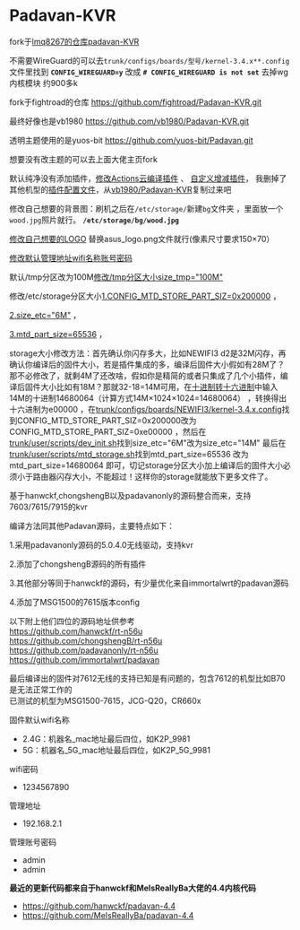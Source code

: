# Padavan-KVR #
fork于[lmq8267的仓库padavan-KVR](https://github.com/lmq8267/padavan-KVR)


不需要WireGuard的可以去`trunk/configs/boards/型号/kernel-3.4.x**.config`文件里找到 **`CONFIG_WIREGUARD=y`** 改成 **`# CONFIG_WIREGUARD is not set`** 去掉wg内核模块 约900多k

fork于fightroad的仓库 https://github.com/fightroad/Padavan-KVR.git 

最终好像也是vb1980  https://github.com/vb1980/Padavan-KVR.git

透明主题使用的是yuos-bit  https://github.com/yuos-bit/Padavan.git

想要没有改主题的可以去上面大佬主页fork

默认纯净没有添加插件，[修改Actions云编译插件](.github/workflows/K2P.yml) 、         [自定义增减插件](trunk/configs/templates/K2P.config)，
我删掉了其他机型的[插件配置文件](trunk/configs/templates)，从[vb1980/Padavan-KVR](https://github.com/vb1980/Padavan-KVR/tree/main/trunk/configs/templates)复制过来吧

修改自己想要的背景图：刷机之后在`/etc/storage/`新建`bg`文件夹 ，里面放一个`wood.jpg`照片就行。 **`/etc/storage/bg/wood.jpg`**

[修改自己想要的LOGO](/trunk/user/www/n56u_ribbon_fixed/bootstrap/img/asus_logo.png) 替换asus_logo.png文件就行(像素尺寸要求150×70）

[修改默认管理地址wifi名称账号密码](trunk/user/shared/defaults.h) 

默认/tmp分区改为100M[修改/tmp分区大小size_tmp="100M"](trunk/user/scripts/dev_init.sh)

修改/etc/storage分区大小[1.CONFIG_MTD_STORE_PART_SIZ=0x200000](trunk/configs/boards/NEWIFI3/kernel-3.4.x.config) ，

[2.size_etc="6M"](trunk/user/scripts/dev_init.sh) ，

[3.mtd_part_size=65536](trunk/user/scripts/mtd_storage.sh) ，

storage大小修改方法：首先确认你闪存多大，比如NEWIFI3 d2是32M闪存，再确认你编译后的固件大小，若是插件集成的多，编译后固件大小假如有28M了？那不必修改了，就剩4M了还改啥，假如你是精简的或者只集成了几个小插件，编译后固件大小比如有18M？那就32-18=14M可用，在[十进制转十六进制](https://www.sojson.com/hexconvert/10to16.html)中输入14M的十进制14680064（计算方式14M×1024×1024=14680064） ，转换得出十六进制为e00000 ，在[trunk/configs/boards/NEWIFI3/kernel-3.4.x.config](trunk/configs/boards/NEWIFI3/kernel-3.4.x.config)找到CONFIG_MTD_STORE_PART_SIZ=0x200000改为CONFIG_MTD_STORE_PART_SIZ=0xe00000 ，然后在[trunk/user/scripts/dev_init.sh](trunk/user/scripts/dev_init.sh)找到size_etc="6M"改为size_etc="14M" 最后在[trunk/user/scripts/mtd_storage.sh](trunk/user/scripts/mtd_storage.sh)找到mtd_part_size=65536 改为mtd_part_size=14680064 即可，切记storage分区大小加上编译后的固件大小必须小于路由器闪存大小，不能超过！这样你的storage就能放下更多文件了。



基于hanwckf,chongshengB以及padavanonly的源码整合而来，支持7603/7615/7915的kvr  

编译方法同其他Padavan源码，主要特点如下：  

1.采用padavanonly源码的5.0.4.0无线驱动，支持kvr  

2.添加了chongshengB源码的所有插件  

3.其他部分等同于hanwckf的源码，有少量优化来自immortalwrt的padavan源码  

4.添加了MSG1500的7615版本config  

  
以下附上他们四位的源码地址供参考  
https://github.com/hanwckf/rt-n56u  
https://github.com/chongshengB/rt-n56u  
https://github.com/padavanonly/rt-n56u  
https://github.com/immortalwrt/padavan
  
最后编译出的固件对7612无线的支持已知是有问题的，包含7612的机型比如B70是无法正常工作的  
已测试的机型为MSG1500-7615，JCG-Q20，CR660x  
  
固件默认wifi名称
 - 2.4G：机器名_mac地址最后四位，如K2P_9981
 - 5G：机器名_5G_mac地址最后四位，如K2P_5G_9981

wifi密码
 - 1234567890

管理地址
 - 192.168.2.1

管理账号密码
 - admin
 - admin

**最近的更新代码都来自于hanwckf和MelsReallyBa大佬的4.4内核代码**
- https://github.com/hanwckf/padavan-4.4
- https://github.com/MeIsReallyBa/padavan-4.4
